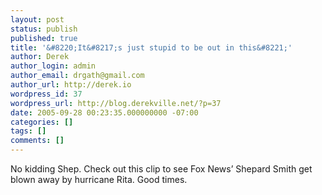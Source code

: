 ```yaml
---
layout: post
status: publish
published: true
title: '&#8220;It&#8217;s just stupid to be out in this&#8221;'
author: Derek
author_login: admin
author_email: drgath@gmail.com
author_url: http://derek.io
wordpress_id: 37
wordpress_url: http://blog.derekville.net/?p=37
date: 2005-09-28 00:23:35.000000000 -07:00
categories: []
tags: []
comments: []
---
```

No kidding Shep. Check out this clip to see Fox News’  Shepard Smith get blown away by hurricane Rita. Good times.

<a href="http://www.derekgathright.com/media/shepfalls.wmv"><img src="http://www.derekgathright.com/media/shepfalls.jpg" alt="" /></a>
